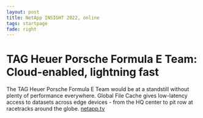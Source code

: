 ```yaml
---
layout: post
title: NetApp INSIGHT 2022, online
tags: startpage
fade: right
---
```

# TAG Heuer Porsche Formula E Team: Cloud-enabled, lightning fast
The TAG Heuer Porsche Formula E Team would be at a standstill without plenty of performance everywhere. Global File Cache gives low-latency access to datasets across edge devices - from the HQ center to pit row at racetracks around the globe.
[netapp.tv](https://www.netapp.tv/details/29702?mcid=14287668174921041553397901454682142466)
